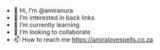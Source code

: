 - 👋 Hi, I’m @amiranura
- 👀 I’m interested in back links
- 🌱 I’m currently learning 
- 💞️ I’m looking to collaborate 
- 📫 How to reach me https://amiralovespells.co.za

<!---
amiranura/amiranura is a ✨ special ✨ repository because its `README.md` (this file) appears on your GitHub profile.
You can click the Preview link to take a look at your changes.
--->
